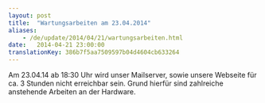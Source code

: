 ```yaml
---
layout: post
title:  "Wartungsarbeiten am 23.04.2014"
aliases:
    - /de/update/2014/04/21/wartungsarbeiten.html
date:   2014-04-21 23:00:00
translationKey: 386b7f5aa7509597b04d4604cb633264
---
```

Am 23.04.14 ab 18:30 Uhr wird unser Mailserver, sowie unsere Webseite für ca. 3 Stunden nicht erreichbar sein. Grund hierfür sind zahlreiche anstehende Arbeiten an der Hardware.




